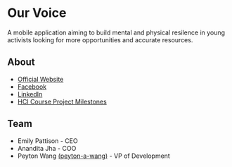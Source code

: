 # Our Voice
A mobile application aiming to build mental and physical resilence in young activists looking for more opportunities and accurate resources.

## About
* [Official Website](https://peyton-a-wang.github.io/our-voice-website/)
* [Facebook](https://www.facebook.com/ourvoicemobileapp/)
* [LinkedIn](https://www.linkedin.com/company/our-voice-mobile-app/)
* [HCI Course Project Milestones](http://cs.wellesley.edu/~ourvoice/home.html)

## Team
* Emily Pattison - CEO
* Anandita Jha - COO
* Peyton Wang [(peyton-a-wang)](https://github.com/peyton-a-wang) - VP of Development
